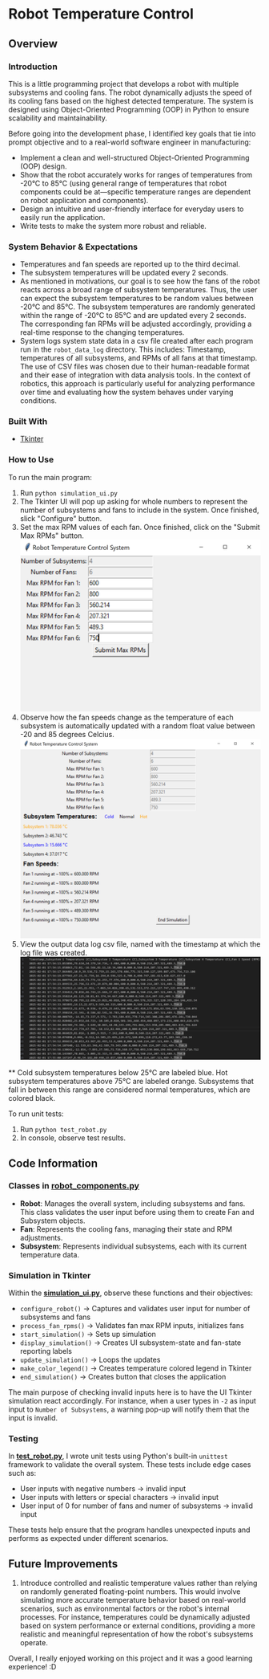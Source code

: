 # Robot Temperature Control

## Overview
### Introduction
This is a little programming project that develops a robot with multiple subsystems and cooling fans. The robot dynamically adjusts the speed of its cooling fans based on the highest detected temperature. The system is designed using Object-Oriented Programming (OOP) in Python to ensure scalability and maintainability.

Before going into the development phase, I identified key goals that tie into prompt objective and to a real-world software engineer in manufacturing:
- Implement a clean and well-structured Object-Oriented Programming (OOP) design.
- Show that the robot accurately works for ranges of temperatures from -20°C to 85°C (using general range of temperatures that robot components could be at—specific temperature ranges are dependent on robot application and components).
- Design an intuitive and user-friendly interface for everyday users to easily run the application.
- Write tests to make the system more robust and reliable. 

### System Behavior & Expectations
- Temperatures and fan speeds are reported up to the third decimal. 
- The subsystem temperatures will be updated every 2 seconds.
- As mentioned in motivations, our goal is to see how the fans of the robot reacts across a broad range of subsystem temperatures. Thus, the user can expect the subsystem temperatures to be random values between 
-20°C and 85°C. The subsystem temperatures are randomly generated within the range of -20°C to 85°C and are updated every 2 seconds. The corresponding fan RPMs will be adjusted accordingly, providing a real-time response to the changing temperatures.
- System logs system state data in a csv file created after each program run in the `robot_data_log` directory. This includes: Timestamp, temperatures of all subsystems, and RPMs of all fans at that timestamp. The use of CSV files was chosen due to their human-readable format and their ease of integration with data analysis tools. In the context of robotics, this approach is particularly useful for analyzing performance over time and evaluating how the system behaves under varying conditions.

### Built With
- [Tkinter](https://docs.python.org/3/library/tkinter.html)

### How to Use
To run the main program:
1. Run `python simulation_ui.py`
2. The Tkinter UI will pop up asking for whole numbers to represent the number of subsystems and fans to include in the system. Once finished, slick "Configure" button.
3. Set the max RPM values of each fan. Once finished, click on the "Submit Max RPMs" button.
![Configuring Robot](readme_imgs/window_1.PNG)
4. Observe how the fan speeds change as the temperature of each subsystem is automatically updated with a random float value between -20 and 85 degrees Celcius.
![Simulation Running and Automatically Updating](readme_imgs/window_2.PNG)
5. View the output data log csv file, named with the timestamp at which the log file was created. 
![CSV Output](readme_imgs/window_3_log.PNG)


** Cold subsystem temperatures below 25°C are labeled blue. Hot subsystem temperatures above 75°C are labeled orange. Subsystems that fall in between this range are considered normal temperatures, which are colored black.

To run unit tests:
1. Run `python test_robot.py`
2. In console, observe test results.

## Code Information
### Classes in [**robot_components.py**](robot_components.py)
- **Robot**: Manages the overall system, including subsystems and fans. This class validates the user input before using them to create Fan and Subsystem objects.
- **Fan**: Represents the cooling fans, managing their state and RPM adjustments.
- **Subsystem**: Represents individual subsystems, each with its current temperature data.

### Simulation in Tkinter
Within the [**simulation_ui.py**](simulation_ui.py), observe these functions and their objectives:
- `configure_robot()` → Captures and validates user input for number of subsystems and fans
- `process_fan_rpms()` → Validates fan max RPM inputs, initializes fans
- `start_simulation()` → Sets up simulation
- `display_simulation()` → Creates UI subsystem-state and fan-state reporting labels
- `update_simulation()` → Loops the updates
- `make_color_legend()` → Creates temperature colored legend in Tkinter
- `end_simulation()` → Creates button that closes the application

The main purpose of checking invalid inputs here is to have the UI Tkinter simulation react accordingly. For instance, when a user types in `-2` as input input to `Number of Subsystems`, a warning pop-up will notify them that the input is invalid.

### Testing
In [**test_robot.py**](test_robot.py), I wrote unit tests using Python's built-in `unittest` framework to validate the overall system. These tests include edge cases such as:
- User inputs with negative numbers → invalid input
- User inputs with letters or special characters → invalid input
- User input of 0 for number of fans and numer of subsystems → invalid input

These tests help ensure that the program handles unexpected inputs and performs as expected under different scenarios.

## Future Improvements
1. Introduce controlled and realistic temperature values rather than relying on randomly generated floating-point numbers. This would involve simulating more accurate temperature behavior based on real-world scenarios, such as environmental factors or the robot's internal processes. For instance, temperatures could be dynamically adjusted based on system performance or external conditions, providing a more realistic and meaningful representation of how the robot's subsystems operate.

Overall, I really enjoyed working on this project and it was a good learning experience! :D
